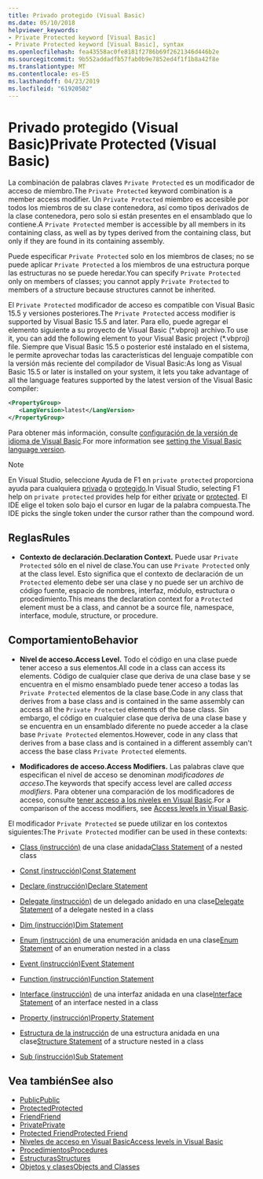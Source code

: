 ```yaml
---
title: Privado protegido (Visual Basic)
ms.date: 05/10/2018
helpviewer_keywords:
- Private Protected keyword [Visual Basic]
- Private Protected keyword [Visual Basic], syntax
ms.openlocfilehash: fea43558ac0fe8181f2786b69f2621346d446b2e
ms.sourcegitcommit: 9b552addadfb57fab0b9e7852ed4f1f1b8a42f8e
ms.translationtype: MT
ms.contentlocale: es-ES
ms.lasthandoff: 04/23/2019
ms.locfileid: "61920502"
---
```

# <a name="private-protected-visual-basic"></a><span data-ttu-id="c81f0-102">Privado protegido (Visual Basic)</span><span class="sxs-lookup"><span data-stu-id="c81f0-102">Private Protected (Visual Basic)</span></span>

<span data-ttu-id="c81f0-103">La combinación de palabras claves `Private Protected` es un modificador de acceso de miembro.</span><span class="sxs-lookup"><span data-stu-id="c81f0-103">The `Private Protected` keyword combination is a member access modifier.</span></span> <span data-ttu-id="c81f0-104">Un `Private Protected` miembro es accesible por todos los miembros de su clase contenedora, así como tipos derivados de la clase contenedora, pero solo si están presentes en el ensamblado que lo contiene.</span><span class="sxs-lookup"><span data-stu-id="c81f0-104">A `Private Protected` member is accessible by all members in its containing class, as well as by types derived from the containing class, but only if they are found in its containing assembly.</span></span>

<span data-ttu-id="c81f0-105">Puede especificar `Private Protected` solo en los miembros de clases; no se puede aplicar `Private Protected` a los miembros de una estructura porque las estructuras no se puede heredar.</span><span class="sxs-lookup"><span data-stu-id="c81f0-105">You can specify `Private Protected` only on members of classes; you cannot apply `Private Protected` to members of a structure because structures cannot be inherited.</span></span>

<span data-ttu-id="c81f0-106">El `Private Protected` modificador de acceso es compatible con Visual Basic 15.5 y versiones posteriores.</span><span class="sxs-lookup"><span data-stu-id="c81f0-106">The `Private Protected` access modifier is supported by Visual Basic 15.5 and later.</span></span> <span data-ttu-id="c81f0-107">Para ello, puede agregar el elemento siguiente a su proyecto de Visual Basic (\*.vbproj) archivo.</span><span class="sxs-lookup"><span data-stu-id="c81f0-107">To use it, you can add the following element to your Visual Basic project (\*.vbproj) file.</span></span> <span data-ttu-id="c81f0-108">Siempre que Visual Basic 15.5 o posterior esté instalado en el sistema, le permite aprovechar todas las características del lenguaje compatible con la versión más reciente del compilador de Visual Basic:</span><span class="sxs-lookup"><span data-stu-id="c81f0-108">As long as Visual Basic 15.5 or later is installed on your system, it lets you take advantage of all the language features supported by the latest version of the Visual Basic compiler:</span></span>

```xml
<PropertyGroup>
   <LangVersion>latest</LangVersion>
</PropertyGroup>
```

<span data-ttu-id="c81f0-109">Para obtener más información, consulte [configuración de la versión de idioma de Visual Basic](../../language-reference/configure-language-version.md).</span><span class="sxs-lookup"><span data-stu-id="c81f0-109">For more information see [setting the Visual Basic language version](../../language-reference/configure-language-version.md).</span></span>

> [!NOTE]
> <span data-ttu-id="c81f0-110">En Visual Studio, seleccione Ayuda de F1 en `private protected` proporciona ayuda para cualquiera [privada](private.md) o [protegido](protected.md).</span><span class="sxs-lookup"><span data-stu-id="c81f0-110">In Visual Studio, selecting F1 help on `private protected` provides help for either [private](private.md) or [protected](protected.md).</span></span> <span data-ttu-id="c81f0-111">El IDE elige el token solo bajo el cursor en lugar de la palabra compuesta.</span><span class="sxs-lookup"><span data-stu-id="c81f0-111">The IDE picks the single token under the cursor rather than the compound word.</span></span>

## <a name="rules"></a><span data-ttu-id="c81f0-112">Reglas</span><span class="sxs-lookup"><span data-stu-id="c81f0-112">Rules</span></span>

- <span data-ttu-id="c81f0-113">**Contexto de declaración.**</span><span class="sxs-lookup"><span data-stu-id="c81f0-113">**Declaration Context.**</span></span> <span data-ttu-id="c81f0-114">Puede usar `Private Protected` sólo en el nivel de clase.</span><span class="sxs-lookup"><span data-stu-id="c81f0-114">You can use `Private Protected` only at the class level.</span></span> <span data-ttu-id="c81f0-115">Esto significa que el contexto de declaración de un `Protected` elemento debe ser una clase y no puede ser un archivo de código fuente, espacio de nombres, interfaz, módulo, estructura o procedimiento.</span><span class="sxs-lookup"><span data-stu-id="c81f0-115">This means the declaration context for a `Protected` element must be a class, and cannot be a source file, namespace, interface, module, structure, or procedure.</span></span>

## <a name="behavior"></a><span data-ttu-id="c81f0-116">Comportamiento</span><span class="sxs-lookup"><span data-stu-id="c81f0-116">Behavior</span></span>

- <span data-ttu-id="c81f0-117">**Nivel de acceso.**</span><span class="sxs-lookup"><span data-stu-id="c81f0-117">**Access Level.**</span></span> <span data-ttu-id="c81f0-118">Todo el código en una clase puede tener acceso a sus elementos.</span><span class="sxs-lookup"><span data-stu-id="c81f0-118">All code in a class can access its elements.</span></span> <span data-ttu-id="c81f0-119">Código de cualquier clase que deriva de una clase base y se encuentra en el mismo ensamblado puede tener acceso a todas las `Private Protected` elementos de la clase base.</span><span class="sxs-lookup"><span data-stu-id="c81f0-119">Code in any class that derives from a base class and is contained in the same assembly can access all the `Private Protected` elements of the base class.</span></span> <span data-ttu-id="c81f0-120">Sin embargo, el código en cualquier clase que deriva de una clase base y se encuentra en un ensamblado diferente no puede acceder a la clase base `Private Protected` elementos.</span><span class="sxs-lookup"><span data-stu-id="c81f0-120">However, code in any class that derives from a base class and is contained in a different assembly can't access the base class `Private Protected` elements.</span></span>

- <span data-ttu-id="c81f0-121">**Modificadores de acceso.**</span><span class="sxs-lookup"><span data-stu-id="c81f0-121">**Access Modifiers.**</span></span> <span data-ttu-id="c81f0-122">Las palabras clave que especifican el nivel de acceso se denominan *modificadores de acceso*.</span><span class="sxs-lookup"><span data-stu-id="c81f0-122">The keywords that specify access level are called *access modifiers*.</span></span> <span data-ttu-id="c81f0-123">Para obtener una comparación de los modificadores de acceso, consulte [tener acceso a los niveles en Visual Basic](../../../visual-basic/programming-guide/language-features/declared-elements/access-levels.md).</span><span class="sxs-lookup"><span data-stu-id="c81f0-123">For a comparison of the access modifiers, see [Access levels in Visual Basic](../../../visual-basic/programming-guide/language-features/declared-elements/access-levels.md).</span></span>

<span data-ttu-id="c81f0-124">El modificador `Private Protected` se puede utilizar en los contextos siguientes:</span><span class="sxs-lookup"><span data-stu-id="c81f0-124">The `Private Protected` modifier can be used in these contexts:</span></span>

- <span data-ttu-id="c81f0-125">[Class (instrucción)](../../../visual-basic/language-reference/statements/class-statement.md) de una clase anidada</span><span class="sxs-lookup"><span data-stu-id="c81f0-125">[Class Statement](../../../visual-basic/language-reference/statements/class-statement.md) of a nested class</span></span>

- [<span data-ttu-id="c81f0-126">Const (instrucción)</span><span class="sxs-lookup"><span data-stu-id="c81f0-126">Const Statement</span></span>](../../../visual-basic/language-reference/statements/const-statement.md)

- [<span data-ttu-id="c81f0-127">Declare (instrucción)</span><span class="sxs-lookup"><span data-stu-id="c81f0-127">Declare Statement</span></span>](../../../visual-basic/language-reference/statements/declare-statement.md)

- <span data-ttu-id="c81f0-128">[Delegate (instrucción)](../../../visual-basic/language-reference/statements/delegate-statement.md) de un delegado anidado en una clase</span><span class="sxs-lookup"><span data-stu-id="c81f0-128">[Delegate Statement](../../../visual-basic/language-reference/statements/delegate-statement.md) of a delegate nested in a class</span></span>

- [<span data-ttu-id="c81f0-129">Dim (instrucción)</span><span class="sxs-lookup"><span data-stu-id="c81f0-129">Dim Statement</span></span>](../../../visual-basic/language-reference/statements/dim-statement.md)

- <span data-ttu-id="c81f0-130">[Enum (instrucción)](../../../visual-basic/language-reference/statements/enum-statement.md) de una enumeración anidada en una clase</span><span class="sxs-lookup"><span data-stu-id="c81f0-130">[Enum Statement](../../../visual-basic/language-reference/statements/enum-statement.md) of an enumeration nested in a class</span></span>

- [<span data-ttu-id="c81f0-131">Event (instrucción)</span><span class="sxs-lookup"><span data-stu-id="c81f0-131">Event Statement</span></span>](../../../visual-basic/language-reference/statements/event-statement.md)

- [<span data-ttu-id="c81f0-132">Function (instrucción)</span><span class="sxs-lookup"><span data-stu-id="c81f0-132">Function Statement</span></span>](../../../visual-basic/language-reference/statements/function-statement.md)

- <span data-ttu-id="c81f0-133">[Interface (instrucción)](../../../visual-basic/language-reference/statements/interface-statement.md) de una interfaz anidada en una clase</span><span class="sxs-lookup"><span data-stu-id="c81f0-133">[Interface Statement](../../../visual-basic/language-reference/statements/interface-statement.md) of an interface nested in a class</span></span>

- [<span data-ttu-id="c81f0-134">Property (instrucción)</span><span class="sxs-lookup"><span data-stu-id="c81f0-134">Property Statement</span></span>](../../../visual-basic/language-reference/statements/property-statement.md)

- <span data-ttu-id="c81f0-135">[Estructura de la instrucción](../../../visual-basic/language-reference/statements/structure-statement.md) de una estructura anidada en una clase</span><span class="sxs-lookup"><span data-stu-id="c81f0-135">[Structure Statement](../../../visual-basic/language-reference/statements/structure-statement.md) of a structure nested in a class</span></span>

- [<span data-ttu-id="c81f0-136">Sub (instrucción)</span><span class="sxs-lookup"><span data-stu-id="c81f0-136">Sub Statement</span></span>](../../../visual-basic/language-reference/statements/sub-statement.md)

## <a name="see-also"></a><span data-ttu-id="c81f0-137">Vea también</span><span class="sxs-lookup"><span data-stu-id="c81f0-137">See also</span></span>

- [<span data-ttu-id="c81f0-138">Public</span><span class="sxs-lookup"><span data-stu-id="c81f0-138">Public</span></span>](../../../visual-basic/language-reference/modifiers/public.md)
- [<span data-ttu-id="c81f0-139">Protected</span><span class="sxs-lookup"><span data-stu-id="c81f0-139">Protected</span></span>](../../../visual-basic/language-reference/modifiers/protected.md)
- [<span data-ttu-id="c81f0-140">Friend</span><span class="sxs-lookup"><span data-stu-id="c81f0-140">Friend</span></span>](friend.md)
- [<span data-ttu-id="c81f0-141">Private</span><span class="sxs-lookup"><span data-stu-id="c81f0-141">Private</span></span>](../../../visual-basic/language-reference/modifiers/private.md)
- [<span data-ttu-id="c81f0-142">Protected Friend</span><span class="sxs-lookup"><span data-stu-id="c81f0-142">Protected Friend</span></span>](./protected-friend.md)
- [<span data-ttu-id="c81f0-143">Niveles de acceso en Visual Basic</span><span class="sxs-lookup"><span data-stu-id="c81f0-143">Access levels in Visual Basic</span></span>](../../../visual-basic/programming-guide/language-features/declared-elements/access-levels.md)
- [<span data-ttu-id="c81f0-144">Procedimientos</span><span class="sxs-lookup"><span data-stu-id="c81f0-144">Procedures</span></span>](../../../visual-basic/programming-guide/language-features/procedures/index.md)
- [<span data-ttu-id="c81f0-145">Estructuras</span><span class="sxs-lookup"><span data-stu-id="c81f0-145">Structures</span></span>](../../../visual-basic/programming-guide/language-features/data-types/structures.md)
- [<span data-ttu-id="c81f0-146">Objetos y clases</span><span class="sxs-lookup"><span data-stu-id="c81f0-146">Objects and Classes</span></span>](../../../visual-basic/programming-guide/language-features/objects-and-classes/index.md)
